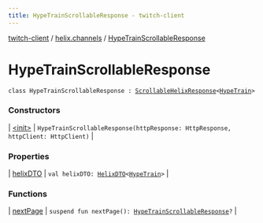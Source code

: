```yaml
---
title: HypeTrainScrollableResponse - twitch-client
---
```


[twitch-client](../../index.html) / [helix.channels](../index.html) / [HypeTrainScrollableResponse](./index.html)

# HypeTrainScrollableResponse

`class HypeTrainScrollableResponse : `[`ScrollableHelixResponse`](../../helix.http.model/-scrollable-helix-response/index.html)`<`[`HypeTrain`](../../helix.channels.model.hypetrain/-hype-train/index.html)`>`

### Constructors

| [&lt;init&gt;](-init-.html) | `HypeTrainScrollableResponse(httpResponse: HttpResponse, httpClient: HttpClient)` |

### Properties

| [helixDTO](helix-d-t-o.html) | `val helixDTO: `[`HelixDTO`](../../helix.http.model/-helix-d-t-o/index.html)`<`[`HypeTrain`](../../helix.channels.model.hypetrain/-hype-train/index.html)`>` |

### Functions

| [nextPage](next-page.html) | `suspend fun nextPage(): `[`HypeTrainScrollableResponse`](./index.html)`?` |

